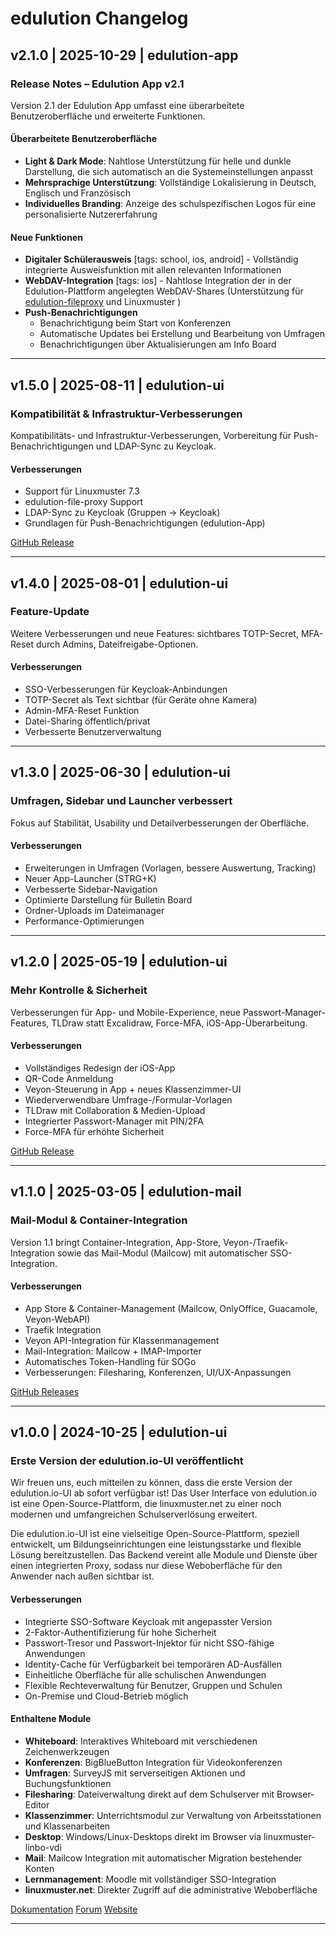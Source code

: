 # edulution Changelog

## v2.1.0 | 2025-10-29 | edulution-app

### Release Notes – Edulution App v2.1
Version 2.1 der Edulution App umfasst eine überarbeitete Benutzeroberfläche und erweiterte Funktionen.
#### Überarbeitete Benutzeroberfläche

- **Light & Dark Mode**: Nahtlose Unterstützung für helle und dunkle Darstellung, die sich automatisch an die Systemeinstellungen anpasst
- **Mehrsprachige Unterstützung**: Vollständige Lokalisierung in Deutsch, Englisch und Französisch
- **Individuelles Branding**: Anzeige des schulspezifischen Logos für eine personalisierte Nutzererfahrung

#### Neue Funktionen

- **Digitaler Schülerausweis** [tags: school, ios, android] - Vollständig integrierte Ausweisfunktion mit allen relevanten Informationen
- **WebDAV-Integration** [tags: ios] - Nahtlose Integration der in der Edulution-Plattform angelegten WebDAV-Shares (Unterstützung für [edulution-fileproxy](https://docs.edulution.io/edulution-ui/edulution-fileproxy/) und Linuxmuster )
- **Push-Benachrichtigungen**
    - Benachrichtigung beim Start von Konferenzen
    - Automatische Updates bei Erstellung und Bearbeitung von Umfragen
    - Benachrichtigungen über Aktualisierungen am Info Board


--- 

## v1.5.0 | 2025-08-11 | edulution-ui

### Kompatibilität & Infrastruktur-Verbesserungen

Kompatibilitäts- und Infrastruktur-Verbesserungen, Vorbereitung für Push-Benachrichtigungen und LDAP-Sync zu Keycloak.

#### Verbesserungen

- Support für Linuxmuster 7.3
- edulution-file-proxy Support
- LDAP-Sync zu Keycloak (Gruppen → Keycloak)
- Grundlagen für Push-Benachrichtigungen (edulution-App)

[GitHub Release](https://github.com/edulution-io/edulution-ui/releases/tag/v1.5.0)

---

## v1.4.0 | 2025-08-01 | edulution-ui

### Feature-Update

Weitere Verbesserungen und neue Features: sichtbares TOTP-Secret, MFA-Reset durch Admins, Dateifreigabe-Optionen.

#### Verbesserungen

- SSO-Verbesserungen für Keycloak-Anbindungen
- TOTP-Secret als Text sichtbar (für Geräte ohne Kamera)
- Admin-MFA-Reset Funktion
- Datei-Sharing öffentlich/privat
- Verbesserte Benutzerverwaltung

---

## v1.3.0 | 2025-06-30 | edulution-ui

### Umfragen, Sidebar und Launcher verbessert

Fokus auf Stabilität, Usability und Detailverbesserungen der Oberfläche.

#### Verbesserungen

- Erweiterungen in Umfragen (Vorlagen, bessere Auswertung, Tracking)
- Neuer App-Launcher (STRG+K)
- Verbesserte Sidebar-Navigation
- Optimierte Darstellung für Bulletin Board
- Ordner-Uploads im Dateimanager
- Performance-Optimierungen

---

## v1.2.0 | 2025-05-19 | edulution-ui

### Mehr Kontrolle & Sicherheit

Verbesserungen für App- und Mobile-Experience, neue Passwort-Manager-Features, TLDraw statt Excalidraw, Force-MFA, iOS-App-Überarbeitung.

#### Verbesserungen

- Vollständiges Redesign der iOS-App
- QR-Code Anmeldung
- Veyon-Steuerung in App + neues Klassenzimmer-UI
- Wiederverwendbare Umfrage-/Formular-Vorlagen
- TLDraw mit Collaboration & Medien-Upload
- Integrierter Passwort-Manager mit PIN/2FA
- Force-MFA für erhöhte Sicherheit

[GitHub Release](https://github.com/edulution-io/edulution-ui/releases/tag/v1.2.0)

---

## v1.1.0 | 2025-03-05 | edulution-mail

### Mail-Modul & Container-Integration

Version 1.1 bringt Container-Integration, App-Store, Veyon-/Traefik-Integration sowie das Mail-Modul (Mailcow) mit automatischer SSO-Integration.

#### Verbesserungen

- App Store & Container-Management (Mailcow, OnlyOffice, Guacamole, Veyon-WebAPI)
- Traefik Integration
- Veyon API-Integration für Klassenmanagement
- Mail-Integration: Mailcow + IMAP-Importer
- Automatisches Token-Handling für SOGo
- Verbesserungen: Filesharing, Konferenzen, UI/UX-Anpassungen

[GitHub Releases](https://github.com/edulution-io/edulution-ui/releases)

---

## v1.0.0 | 2024-10-25 | edulution-ui

### Erste Version der edulution.io-UI veröffentlicht

Wir freuen uns, euch mitteilen zu können, dass die erste Version der edulution.io-UI ab sofort verfügbar ist! Das User Interface von edulution.io ist eine Open-Source-Plattform, die linuxmuster.net zu einer noch modernen und umfangreichen Schulserverlösung erweitert.

Die edulution.io-UI ist eine vielseitige Open-Source-Plattform, speziell entwickelt, um Bildungseinrichtungen eine leistungsstarke und flexible Lösung bereitzustellen. Das Backend vereint alle Module und Dienste über einen integrierten Proxy, sodass nur diese Weboberfläche für den Anwender nach außen sichtbar ist.

#### Verbesserungen

- Integrierte SSO-Software Keycloak mit angepasster Version
- 2-Faktor-Authentifizierung für hohe Sicherheit
- Passwort-Tresor und Passwort-Injektor für nicht SSO-fähige Anwendungen
- Identity-Cache für Verfügbarkeit bei temporären AD-Ausfällen
- Einheitliche Oberfläche für alle schulischen Anwendungen
- Flexible Rechteverwaltung für Benutzer, Gruppen und Schulen
- On-Premise und Cloud-Betrieb möglich

#### Enthaltene Module

- **Whiteboard**: Interaktives Whiteboard mit verschiedenen Zeichenwerkzeugen
- **Konferenzen**: BigBlueButton Integration für Videokonferenzen
- **Umfragen**: SurveyJS mit serverseitigen Aktionen und Buchungsfunktionen
- **Filesharing**: Dateiverwaltung direkt auf dem Schulserver mit Browser-Editor
- **Klassenzimmer**: Unterrichtsmodul zur Verwaltung von Arbeitsstationen und Klassenarbeiten
- **Desktop**: Windows/Linux-Desktops direkt im Browser via linuxmuster-linbo-vdi
- **Mail**: Mailcow Integration mit automatischer Migration bestehender Konten
- **Lernmanagement**: Moodle mit vollständiger SSO-Integration
- **linuxmuster.net**: Direkter Zugriff auf die administrative Weboberfläche

[Dokumentation](https://docs.edulution.io)
[Forum](https://ask.linuxmuster.net)
[Website](https://edulution.io)

---

